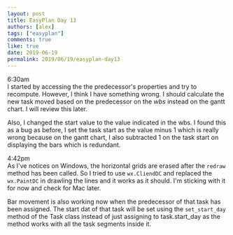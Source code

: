 ```yaml
---
layout: post
title: EasyPlan Day 13
authors: [alex]
tags: ["easyplan"]
comments: true
like: true
date: 2019-06-19
permalink: 2019/06/19/easyplan-day13
---
```

6:30am  
I started by accessing the the predecessor's properties and try to recompute. However, I think I have something wrong. I should calculate the new task moved based on the predecessor on the _wbs_ instead on the gantt chart. I will review this later.

Also, I changed the start value to the value indicated in the wbs. I found this as a bug as before, I set the task start as the value minus 1 which is really wrong because on the gantt chart, I also subtracted 1 on the task start on displaying the bars which is redundant.

4:42pm  
As I've notices on Windows, the horizontal grids are erased after the ```redraw``` method has been called. So I tried to use ```wx.CliendDC``` and replaced the ```wx.PaintDC``` in drawling the lines and it works as it should. I'm sticking with it for now and check for Mac later.

Bar movement is also working now when the predecessor of that task has been assigned. The start dat of that task will be set using the ```set_start_day``` method of the Task class instead of just assigning to task.start_day as the method works with all the task segments inside it.
